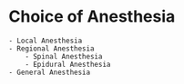 # Choice of Anesthesia
	- Local Anesthesia
	- Regional Anesthesia
		- Spinal Anesthesia
		- Epidural Anesthesia
	- General Anesthesia